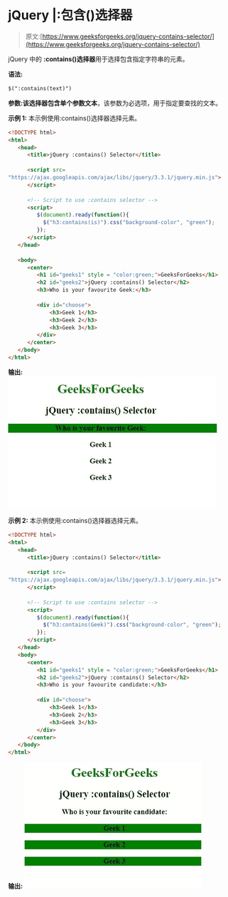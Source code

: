 # jQuery |:包含()选择器

> 原文:[https://www.geeksforgeeks.org/jquery-contains-selector/](https://www.geeksforgeeks.org/jquery-contains-selector/)

jQuery 中的 **:contains()选择器**用于选择包含指定字符串的元素。

**语法:**

```html
$(":contains(text)")
```

**参数:**该选择器包含单个参数**文本**，该参数为必选项，用于指定要查找的文本。

**示例 1:** 本示例使用:contains()选择器选择元素。

```html
<!DOCTYPE html>
<html>
   <head>
      <title>jQuery :contains() Selector</title>

      <script src=
"https://ajax.googleapis.com/ajax/libs/jquery/3.3.1/jquery.min.js">
      </script>

      <!-- Script to use :contains selector -->
      <script>
         $(document).ready(function(){
           $("h3:contains(is)").css("background-color", "green");
         });
      </script>
   </head>

   <body>
      <center>
         <h1 id="geeks1" style = "color:green;">GeeksForGeeks</h1>
         <h2 id="geeks2">jQuery :contains() Selector</h2>
         <h3>Who is your favourite Geek:</h3>

         <div id="choose">
             <h3>Geek 1</h3>
             <h3>Geek 2</h3>
             <h3>Geek 3</h3>
         </div>
      </center>
   </body>
</html>
```

**输出:**
![](img/cc8af861624cc484734030efd1a2c6a1.png)

**示例 2:** 本示例使用:contains()选择器选择元素。

```html
<!DOCTYPE html>
<html>
   <head>
      <title>jQuery :contains() Selector</title>

      <script src=
"https://ajax.googleapis.com/ajax/libs/jquery/3.3.1/jquery.min.js">
      </script>

      <!-- Script to use :contains selector -->
      <script>
         $(document).ready(function(){
           $("h3:contains(Geek)").css("background-color", "green");
         });
      </script>
   </head>
   <body>
      <center>
         <h1 id="geeks1" style = "color:green;">GeeksForGeeks</h1>
         <h2 id="geeks2">jQuery :contains() Selector</h2>
         <h3>Who is your favourite candidate:</h3>

         <div id="choose">
             <h3>Geek 1</h3>
             <h3>Geek 2</h3>
             <h3>Geek 3</h3>
         </div>
      </center>
   </body>
</html>
```

**输出:**
![](img/7a9a47c8456d04beae838ddab1348c1e.png)
